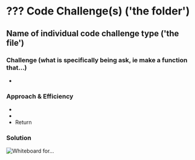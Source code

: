 # ??? Code Challenge(s) ('the folder')

##  Name of individual code challenge type ('the file')

### Challenge (what is specifically being ask, ie make a function that...)
- 

### Approach & Efficiency
- 
- 
- Return 

### Solution
![Whiteboard for...](../link-list/codeLinkedList07.jpg)
